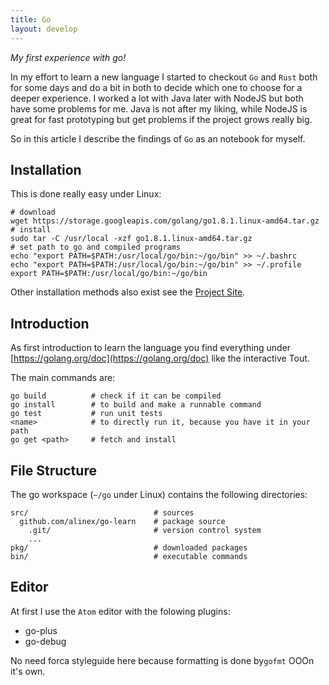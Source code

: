 ```yaml
---
title: Go
layout: develop
---
```


_My first experience with go!_

In my effort to learn a new language I started to checkout `Go` and `Rust` both for
some days and do a bit in both to decide which one to choose for a deeper experience.
I worked a lot with Java later with NodeJS but both have some problems
for me. Java is not after my liking, while NodeJS is great for fast prototyping but
get problems if the project grows really big.

So in this article I describe the findings of `Go` as an notebook for myself.


Installation
--------------------------------------------
This is done really easy under Linux:

``` shell
# download
wget https://storage.googleapis.com/golang/go1.8.1.linux-amd64.tar.gz
# install
sudo tar -C /usr/local -xzf go1.8.1.linux-amd64.tar.gz
# set path to go and compiled programs
echo "export PATH=$PATH:/usr/local/go/bin:~/go/bin" >> ~/.bashrc
echo "export PATH=$PATH:/usr/local/go/bin:~/go/bin" >> ~/.profile
export PATH=$PATH:/usr/local/go/bin:~/go/bin
```

Other installation methods also exist see the [Project Site](https://golang.org/doc/install).


Introduction
----------------------------------------------
As first introduction to learn the language you find everything under
[https://golang.org/doc](https://golang.org/doc) like the interactive Tout.

The main commands are:

    go build          # check if it can be compiled
    go install        # to build and make a runnable command
    go test           # run unit tests
    <name>            # to directly run it, because you have it in your path
    go get <path>     # fetch and install


File Structure
-----------------------------------------------
The go workspace (`~/go` under Linux) contains the following directories:

    src/                            # sources
      github.com/alinex/go-learn    # package source
        .git/                       # version control system
        ...
    pkg/                            # downloaded packages
    bin/                            # executable commands


Editor
----------------------------------------------------
At first I use the `Atom` editor with the folowing plugins:
- go-plus
- go-debug

No need forca styleguide here because formatting is done by`gofmt`
OOOn it's own.
